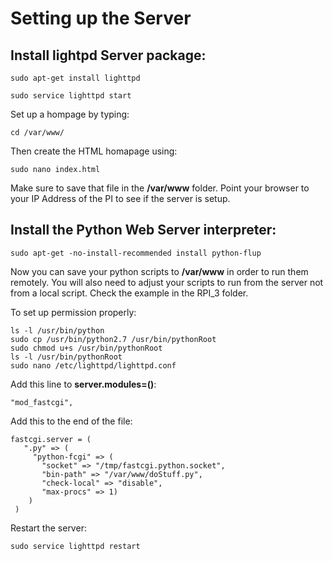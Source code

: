 # Setting up the Server

## Install lightpd Server package:

`sudo apt-get install lighttpd`

`sudo service lighttpd start`

Set up a hompage by typing:

`cd /var/www/`

Then create the HTML homapage using:

`sudo nano index.html`

Make sure to save that file in the **/var/www** folder. Point your browser to your IP Address of the PI to see if the server is setup.

## Install the Python Web Server interpreter:

`sudo apt-get -no-install-recommended install python-flup`

Now you can save your python scripts to **/var/www** in order to run them remotely. You will also need to adjust your scripts to run from the server not from a local script. Check the example in the RPI_3 folder.

To set up permission properly:

```
ls -l /usr/bin/python
sudo cp /usr/bin/python2.7 /usr/bin/pythonRoot
sudo chmod u+s /usr/bin/pythonRoot
ls -l /usr/bin/pythonRoot
sudo nano /etc/lighttpd/lighttpd.conf
```

Add this line to **server.modules=()**:

`"mod_fastcgi",`

Add this to the end of the file:

```
fastcgi.server = (
   ".py" => (
     "python-fcgi" => (
       "socket" => "/tmp/fastcgi.python.socket",
       "bin-path" => "/var/www/doStuff.py",
       "check-local" => "disable",
       "max-procs" => 1)
    )
 )
```

Restart the server:

`sudo service lighttpd restart`
